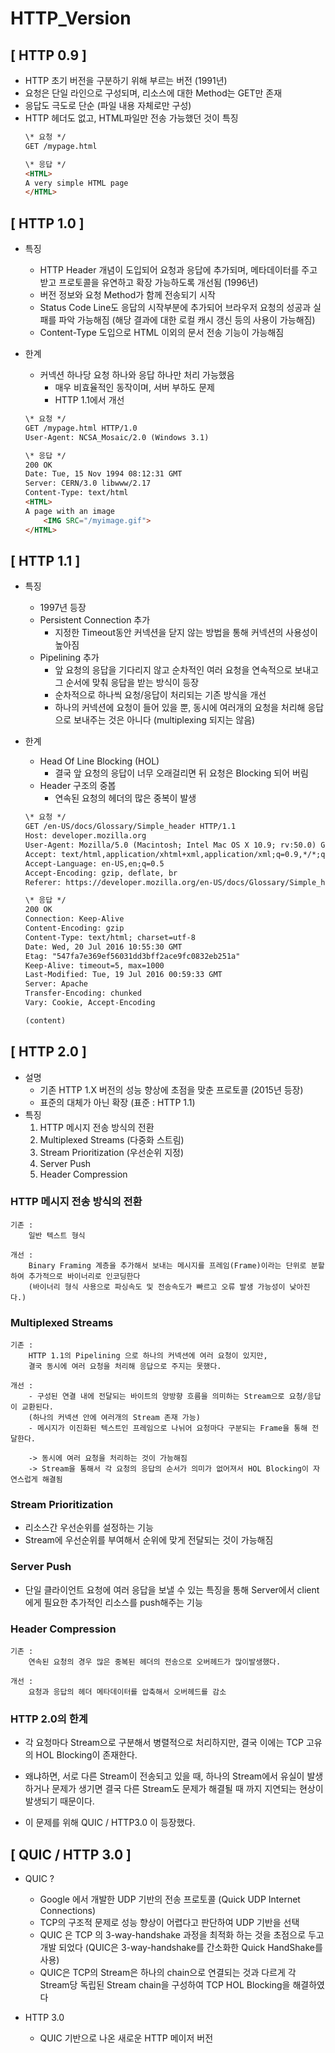 # HTTP_Version

## [ HTTP 0.9 ]

- HTTP 초기 버전을 구분하기 위해 부르는 버전 (1991년)
- 요청은 단일 라인으로 구성되며, 리소스에 대한 Method는 GET만 존재
- 응답도 극도로 단순 (파일 내용 자체로만 구성)
- HTTP 헤더도 없고, HTML파일만 전송 가능했던 것이 특징
    ```html
    \* 요청 */
    GET /mypage.html

    \* 응답 */
    <HTML>
    A very simple HTML page
    </HTML>
    ```

## [ HTTP 1.0 ]
- 특징
    - HTTP Header 개념이 도입되어 요청과 응답에 추가되며, 메타데이터를 주고 받고 프로토콜을 유연하고 확장 가능하도록 개선됨 (1996년)
    - 버전 정보와 요청 Method가 함께 전송되기 시작
    - Status Code Line도 응답의 시작부분에 추가되어 브라우저 요청의 성공과 실패를 파악 가능해짐 (해당 결과에 대한 로컬 캐시 갱신 등의 사용이 가능해짐)
    - Content-Type 도입으로 HTML 이외의 문서 전송 기능이 가능해짐
    
- 한계
    - 커넥션 하나당 요청 하나와 응답 하나만 처리 가능했음
        - 매우 비효율적인 동작이며, 서버 부하도 문제
        - HTTP 1.1에서 개선
    ```HTML
    \* 요청 */
    GET /mypage.html HTTP/1.0
    User-Agent: NCSA_Mosaic/2.0 (Windows 3.1)

    \* 응답 */
    200 OK
    Date: Tue, 15 Nov 1994 08:12:31 GMT
    Server: CERN/3.0 libwww/2.17
    Content-Type: text/html
    <HTML>
    A page with an image
        <IMG SRC="/myimage.gif">
    </HTML>
    ```

## [ HTTP 1.1 ]
- 특징
    - 1997년 등장
    - Persistent Connection 추가
        - 지정한 Timeout동안 커넥션을 닫지 않는 방법을 통해 커넥션의 사용성이 높아짐
    - Pipelining 추가
        - 앞 요청의 응답을 기다리지 않고 순차적인 여러 요청을 연속적으로 보내고 그 순서에 맞춰 응답을 받는 방식이 등장
        - 순차적으로 하나씩 요청/응답이 처리되는 기존 방식을 개선
        - 하나의 커넥션에 요청이 들어 있을 뿐, 동시에 여러개의 요청을 처리해 응답으로 보내주는 것은 아니다 (multiplexing 되지는 않음)
- 한계
    - Head Of Line Blocking (HOL)
        - 결국 앞 요청의 응답이 너무 오래걸리면 뒤 요청은 Blocking 되어 버림
    - Header 구조의 중봅
        - 연속된 요청의 헤더의 많은 중복이 발생
    
    ```HTML
    \* 요청 */
    GET /en-US/docs/Glossary/Simple_header HTTP/1.1
    Host: developer.mozilla.org
    User-Agent: Mozilla/5.0 (Macintosh; Intel Mac OS X 10.9; rv:50.0) Gecko/20100101 Firefox/50.0
    Accept: text/html,application/xhtml+xml,application/xml;q=0.9,*/*;q=0.8
    Accept-Language: en-US,en;q=0.5
    Accept-Encoding: gzip, deflate, br
    Referer: https://developer.mozilla.org/en-US/docs/Glossary/Simple_header

    \* 응답 */
    200 OK
    Connection: Keep-Alive
    Content-Encoding: gzip
    Content-Type: text/html; charset=utf-8
    Date: Wed, 20 Jul 2016 10:55:30 GMT
    Etag: "547fa7e369ef56031dd3bff2ace9fc0832eb251a"
    Keep-Alive: timeout=5, max=1000
    Last-Modified: Tue, 19 Jul 2016 00:59:33 GMT
    Server: Apache
    Transfer-Encoding: chunked
    Vary: Cookie, Accept-Encoding

    (content)
    ```

## [ HTTP 2.0 ]
- 설명
    - 기존 HTTP 1.X 버전의 성능 향상에 초점을 맞춘 프로토콜 (2015년 등장)
    - 표준의 대체가 아닌 확장 (표준 : HTTP 1.1)
- 특징
    1. HTTP 메시지 전송 방식의 전환
    2. Multiplexed Streams (다중화 스트림)
    3. Stream Prioritization (우선순위 지정)
    4. Server Push
    5. Header Compression

### HTTP 메시지 전송 방식의 전환
```
기존 : 
    일반 텍스트 형식

개선 :
    Binary Framing 계층을 추가해서 보내는 메시지를 프레임(Frame)이라는 단위로 분할하여 추가적으로 바이너리로 인코딩한다
    (바이너리 형식 사용으로 파싱속도 및 전송속도가 빠르고 오류 발생 가능성이 낮아진다.)
```

### Multiplexed Streams
```
기존 :
    HTTP 1.1의 Pipelining 으로 하나의 커넥션에 여러 요청이 있지만, 
    결국 동시에 여러 요청을 처리해 응답으로 주지는 못했다.

개선 :
    - 구성된 연결 내에 전달되는 바이트의 양방향 흐름을 의미하는 Stream으로 요청/응답이 교환된다. 
    (하나의 커넥션 안에 여러개의 Stream 존재 가능)
    - 메시지가 이진화된 텍스트인 프레임으로 나뉘어 요청마다 구분되는 Frame을 통해 전달한다.

    -> 동시에 여러 요청을 처리하는 것이 가능해짐
    -> Stream을 통해서 각 요청의 응답의 순서가 의미가 없어져서 HOL Blocking이 자연스럽게 해결됨
```

### Stream Prioritization
- 리소스간 우선순위를 설정하는 기능
- Stream에 우선순위를 부여해서 순위에 맞게 전달되는 것이 가능해짐

### Server Push
- 단일 클라이언트 요청에 여러 응답을 보낼 수 있는 특징을 통해 Server에서 client에게 필요한 추가적인 리소스를 push해주는 기능

### Header Compression 
```
기존 :
    연속된 요청의 경우 많은 중복된 헤더의 전송으로 오버헤드가 많이발생했다.

개선 :
    요청과 응답의 헤더 메타데이터를 압축해서 오버헤드를 감소

```

### HTTP 2.0의 한계

- 각 요청마다 Stream으로 구분해서 병렬적으로 처리하지만, 결국 이에는 TCP 고유의 HOL Blocking이 존재한다.
  
- 왜냐하면, 서로 다른 Stream이 전송되고 있을 때, 하나의 Stream에서 유실이 발생하거나 문제가 생기면 결국 다른 Stream도 문제가 해결될 때 까지 지연되는 현상이 발생되기 때문이다.

- 이 문제를 위해 QUIC / HTTP3.0 이 등장했다.

## [ QUIC / HTTP 3.0 ]
- QUIC ?
    - Google 에서 개발한 UDP 기반의 전송 프로토콜 (Quick UDP Internet Connections)
    - TCP의 구조적 문제로 성능 향상이 어렵다고 판단하여 UDP 기반을 선택
    - QUIC 은 TCP 의 3-way-handshake 과정을 최적화 하는 것을 초점으로 두고 개발 되었다 (QUIC은 3-way-handshake를 간소화한 Quick HandShake를 사용)
    - QUIC은 TCP의 Stream은 하나의 chain으로 연결되는 것과 다르게 각 Stream당 독립된 Stream chain을 구성하여 TCP HOL Blocking을 해결하였다

- HTTP 3.0
    - QUIC 기반으로 나온 새로운 HTTP 메이저 버전